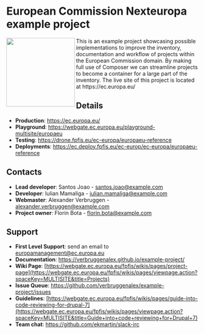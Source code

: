 # European Commission Nexteuropa example project

<img align="left" width="180" src="https://ec.europa.eu/ec_portal/2016/images/logo/logo-splashpage.png" />

<p>This is an example project showcasing possible implementations to improve the inventory, documentation and workflow of projects within the European Commission domain. By making full use of Composer we can streamline projects to become a container for a large part of the inventory. The live site of this project is located at https://ec.europa.eu/</p>

## Details
* **Production**: https://ec.europa.eu/
* **Playground**: https://webgate.ec.europa.eu/playground-multisite/europaeu
* **Testing**: https://drone.fpfis.eu/ec-europa/europaeu-reference
* **Deployments**: https://ec.deploy.fpfis.eu/ec-europ/ec-europa/europaeu-reference


## Contacts
* **Lead developer**: Santos Joao - santos.joao@example.com
* **Developer**: Iulian Mamaliga - iulian.mamaliga@example.com
* **Webmaster**: Alexander Verbruggen - alexander.verbruggen@example.com
* **Project owner**: Florin Bota - florin.bota@example.com

## Support
* **First Level Support**: send an email to europamanagement@ec.europa.eu
* **Documentation**: https://verbruggenalex.github.io/example-project/
* **Wiki Page**: [https://webgate.ec.europa.eu/fpfis/wikis/pages/project-page](https://webgate.ec.europa.eu/fpfis/wikis/pages/viewpage.action?spaceKey=MULTISITE&title=Projects)
* **Issue Queue**: https://github.com/verbruggenalex/example-project/issues
* **Guidelines**: [https://webgate.ec.europa.eu/fpfis/wikis/pages/guide-into-code-reviewing-for-drupal-7](https://webgate.ec.europa.eu/fpfis/wikis/pages/viewpage.action?spaceKey=MULTISITE&title=Guide+into+code+reviewing+for+Drupal+7)
* **Team chat**: https://github.com/ekmartin/slack-irc
